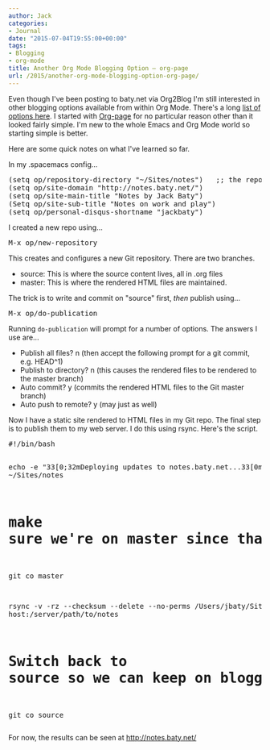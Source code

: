 ```yaml
---
author: Jack
categories:
- Journal
date: "2015-07-04T19:55:00+00:00"
tags:
- Blogging
- org-mode
title: Another Org Mode Blogging Option – org-page
url: /2015/another-org-mode-blogging-option-org-page/
---
```


Even though I've been posting to baty.net via Org2Blog I'm still interested in other blogging options available from within Org Mode. There's a long [list of options here][1]. I started with [Org-page][2] for no particular reason other than it looked fairly simple. I'm new to the whole Emacs and Org Mode world so starting simple is better.

Here are some quick notes on what I've learned so far.

In my .spacemacs config…

<pre class="example">(setq op/repository-directory "~/Sites/notes")   ;; the repository location
(setq op/site-domain "http://notes.baty.net/")
(setq op/site-main-title "Notes by Jack Baty")
(Setq op/site-sub-title "Notes on work and play")
(setq op/personal-disqus-shortname "jackbaty")
</pre>

I created a new repo using…

<pre class="example">M-x op/new-repository
</pre>

This creates and configures a new Git repository. There are two branches.

<ul class="org-ul">
  <li>
    source: This is where the source content lives, all in .org files
  </li>
  <li>
    master: This is where the rendered HTML files are maintained.
  </li>
</ul>

The trick is to write and commit on "source" first, _then_ publish using…

<pre class="example">M-x op/do-publication
</pre>

Running `do-publication` will prompt for a number of options. The answers I use are…

<ul class="org-ul">
  <li>
    Publish all files? n (then accept the following prompt for a git commit, e.g. HEAD^1)
  </li>
  <li>
    Publish to directory? n (this causes the rendered files to be rendered to the master branch)
  </li>
  <li>
    Auto commit? y (commits the rendered HTML files to the Git master branch)
  </li>
  <li>
    Auto push to remote? y (may just as well)
  </li>
</ul>

Now I have a static site rendered to HTML files in my Git repo. The final step is to publish them to my web server. I do this using rsync. Here's the script.

<div class="org-src-container">
  <pre class="src src-bash">#!/bin/bash

echo -e " 33[0;32mDeploying updates to notes.baty.net... 33[0m"
cd ~/Sites/notes

# make sure we're on master since that's where the HTML files live
git co master

rsync -v -rz --checksum --delete --no-perms /Users/jbaty/Sites/notes/ host:/server/path/to/notes

# Switch back to source so we can keep on blogging
git co source
</pre>
</div>

For now, the results can be seen at <http://notes.baty.net/>

 [1]: http://orgmode.org/worg/org-blog-wiki.html
 [2]: https://github.com/kelvinh/org-page